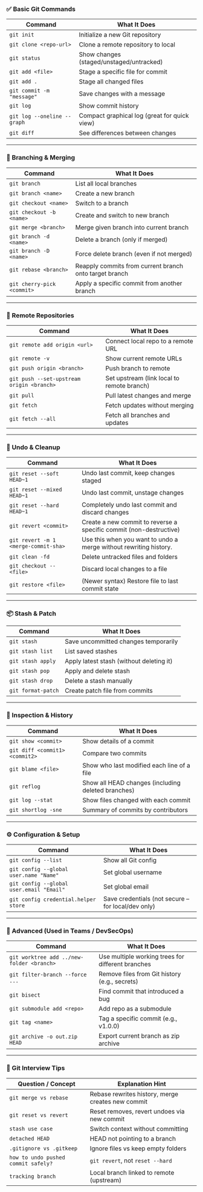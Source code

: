 ### ✅ Basic Git Commands

| Command                        | What It Does                                                       |
| ----------------------------- | ------------------------------------------------------------------ |
| `git init`                    | Initialize a new Git repository                                   |
| `git clone <repo-url>`        | Clone a remote repository to local                                |
| `git status`                  | Show changes (staged/unstaged/untracked)                          |
| `git add <file>`              | Stage a specific file for commit                                  |
| `git add .`                   | Stage all changed files                                            |
| `git commit -m "message"`     | Save changes with a message                                       |
| `git log`                     | Show commit history                                               |
| `git log --oneline --graph`   | Compact graphical log (great for quick view)                      |
| `git diff`                    | See differences between changes                                   |

---

### 🧠 Branching & Merging

| Command                                  | What It Does                                                   |
| ---------------------------------------- | -------------------------------------------------------------- |
| `git branch`                             | List all local branches                                        |
| `git branch <name>`                      | Create a new branch                                            |
| `git checkout <name>`                    | Switch to a branch                                             |
| `git checkout -b <name>`                 | Create and switch to new branch                                |
| `git merge <branch>`                     | Merge given branch into current branch                         |
| `git branch -d <name>`                   | Delete a branch (only if merged)                               |
| `git branch -D <name>`                   | Force delete branch (even if not merged)                       |
| `git rebase <branch>`                    | Reapply commits from current branch onto target branch         |
| `git cherry-pick <commit>`               | Apply a specific commit from another branch                    |

---

### 🔁 Remote Repositories

| Command                                      | What It Does                                          |
| ------------------------------------------- | ----------------------------------------------------- |
| `git remote add origin <url>`               | Connect local repo to a remote URL                   |
| `git remote -v`                              | Show current remote URLs                             |
| `git push origin <branch>`                  | Push branch to remote                                |
| `git push --set-upstream origin <branch>`   | Set upstream (link local to remote branch)           |
| `git pull`                                   | Pull latest changes and merge                        |
| `git fetch`                                  | Fetch updates without merging                        |
| `git fetch --all`                            | Fetch all branches and updates                       |

---

### 🧹 Undo & Cleanup

| Command                              | What It Does                                                        |
| ----------------------------------- | ------------------------------------------------------------------- |
| `git reset --soft HEAD~1`           | Undo last commit, keep changes staged                               |
| `git reset --mixed HEAD~1`          | Undo last commit, unstage changes                                   |
| `git reset --hard HEAD~1`           | Completely undo last commit and discard changes                     |
| `git revert <commit>`               | Create a new commit to reverse a specific commit (non-destructive)  |
| `git revert -m 1 <merge-commit-sha>`| Use this when you want to undo a merge without rewriting history.  |
| `git clean -fd`                     | Delete untracked files and folders                                  |
| `git checkout -- <file>`            | Discard local changes to a file                                     |
| `git restore <file>`                | (Newer syntax) Restore file to last commit state                    |

---

### 📦 Stash & Patch

| Command                 | What It Does                                          |
| ---------------------- | ----------------------------------------------------- |
| `git stash`            | Save uncommitted changes temporarily                  |
| `git stash list`       | List saved stashes                                   |
| `git stash apply`      | Apply latest stash (without deleting it)             |
| `git stash pop`        | Apply and delete stash                               |
| `git stash drop`       | Delete a stash manually                              |
| `git format-patch`     | Create patch file from commits                       |

---

### 👀 Inspection & History

| Command                            | What It Does                                              |
| ---------------------------------- | --------------------------------------------------------- |
| `git show <commit>`               | Show details of a commit                                  |
| `git diff <commit1> <commit2>`    | Compare two commits                                       |
| `git blame <file>`                | Show who last modified each line of a file                |
| `git reflog`                      | Show all HEAD changes (including deleted branches)        |
| `git log --stat`                  | Show files changed with each commit                       |
| `git shortlog -sne`               | Summary of commits by contributors                       |

---

### ⚙️ Configuration & Setup

| Command                                     | What It Does                                          |
| ------------------------------------------ | ----------------------------------------------------- |
| `git config --list`                        | Show all Git config                                   |
| `git config --global user.name "Name"`     | Set global username                                   |
| `git config --global user.email "Email"`   | Set global email                                      |
| `git config credential.helper store`       | Save credentials (not secure – for local/dev only)    |

---

### 🧩 Advanced (Used in Teams / DevSecOps)

| Command                                           | What It Does                                               |
| ------------------------------------------------ | ---------------------------------------------------------- |
| `git worktree add ../new-folder <branch>`        | Use multiple working trees for different branches          |
| `git filter-branch --force ...`                  | Remove files from Git history (e.g., secrets)              |
| `git bisect`                                     | Find commit that introduced a bug                          |
| `git submodule add <repo>`                       | Add repo as a submodule                                    |
| `git tag <name>`                                 | Tag a specific commit (e.g., v1.0.0)                        |
| `git archive -o out.zip HEAD`                    | Export current branch as zip archive                       |

---

### 🧠 Git Interview Tips

| Question / Concept                              | Explanation Hint |
| ----------------------------------------------- | ---------------- |
| `git merge vs rebase`                           | Rebase rewrites history, merge creates new commit |
| `git reset vs revert`                           | Reset removes, revert undoes via new commit       |
| `stash use case`                                | Switch context without committing                 |
| `detached HEAD`                                 | HEAD not pointing to a branch                     |
| `.gitignore vs .gitkeep`                        | Ignore files vs keep empty folders                |
| `how to undo pushed commit safely?`             | `git revert`, not `reset --hard`                 |
| `tracking branch`                               | Local branch linked to remote (upstream)          |
